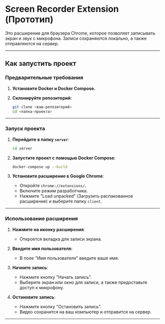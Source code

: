 # Screen Recorder Extension (Прототип)

Это расширение для браузера Chrome, которое позволяет записывать экран и звук с микрофона. Записи сохраняются локально, а также отправляются на сервер.

---

## Как запустить проект

### Предварительные требования

1. **Установите Docker и Docker Compose.**

2. **Склонируйте репозиторий**:
   ```bash
   git clone <ваш-репозиторий>
   cd <папка-проекта>
   ```

---

### Запуск проекта

1. **Перейдите в папку `server`**:
   ```bash
   cd server
   ```

2. **Запустите проект с помощью Docker Compose**:
   ```bash
   docker-compose up --build
   ```

3. **Установите расширение в Google Chrome**:
   - Откройте `chrome://extensions/`.
   - Включите режим разработчика.
   - Нажмите "Load unpacked" (Загрузить распакованное расширение) и выберите папку `client`.

---

### Использование расширения

1. **Нажмите на иконку расширения**:
   - Откроется вкладка для записи экрана.

2. **Введите имя пользователя**:
   - В поле "Имя пользователя" введите ваше имя.

3. **Начните запись**:
   - Нажмите кнопку "Начать запись".
   - Выберите экран или окно для записи, а также предоставьте доступ к микрофону.

4. **Остановите запись**:
   - Нажмите кнопку "Остановить запись".
   - Видео сохранится на ваш компьютер и отправится на сервер.

---
